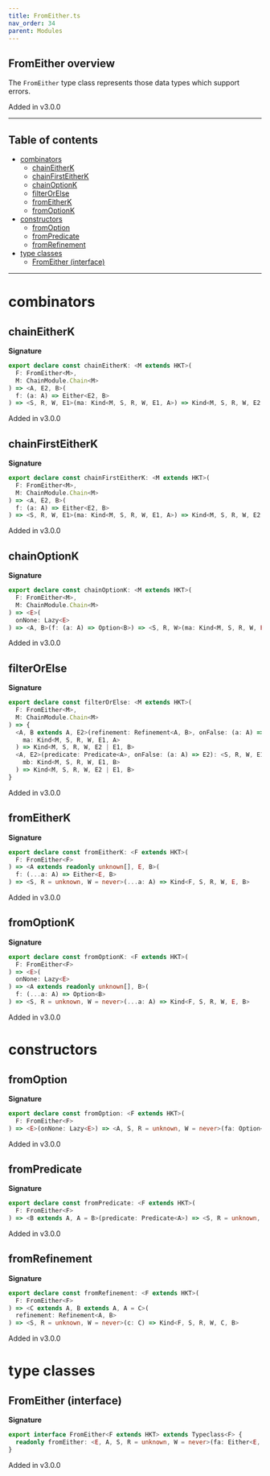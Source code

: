 ```yaml
---
title: FromEither.ts
nav_order: 34
parent: Modules
---
```


## FromEither overview

The `FromEither` type class represents those data types which support errors.

Added in v3.0.0

---

<h2 class="text-delta">Table of contents</h2>

- [combinators](#combinators)
  - [chainEitherK](#chaineitherk)
  - [chainFirstEitherK](#chainfirsteitherk)
  - [chainOptionK](#chainoptionk)
  - [filterOrElse](#filterorelse)
  - [fromEitherK](#fromeitherk)
  - [fromOptionK](#fromoptionk)
- [constructors](#constructors)
  - [fromOption](#fromoption)
  - [fromPredicate](#frompredicate)
  - [fromRefinement](#fromrefinement)
- [type classes](#type-classes)
  - [FromEither (interface)](#fromeither-interface)

---

# combinators

## chainEitherK

**Signature**

```ts
export declare const chainEitherK: <M extends HKT>(
  F: FromEither<M>,
  M: ChainModule.Chain<M>
) => <A, E2, B>(
  f: (a: A) => Either<E2, B>
) => <S, R, W, E1>(ma: Kind<M, S, R, W, E1, A>) => Kind<M, S, R, W, E2 | E1, B>
```

Added in v3.0.0

## chainFirstEitherK

**Signature**

```ts
export declare const chainFirstEitherK: <M extends HKT>(
  F: FromEither<M>,
  M: ChainModule.Chain<M>
) => <A, E2, B>(
  f: (a: A) => Either<E2, B>
) => <S, R, W, E1>(ma: Kind<M, S, R, W, E1, A>) => Kind<M, S, R, W, E2 | E1, A>
```

Added in v3.0.0

## chainOptionK

**Signature**

```ts
export declare const chainOptionK: <M extends HKT>(
  F: FromEither<M>,
  M: ChainModule.Chain<M>
) => <E>(
  onNone: Lazy<E>
) => <A, B>(f: (a: A) => Option<B>) => <S, R, W>(ma: Kind<M, S, R, W, E, A>) => Kind<M, S, R, W, E, B>
```

Added in v3.0.0

## filterOrElse

**Signature**

```ts
export declare const filterOrElse: <M extends HKT>(
  F: FromEither<M>,
  M: ChainModule.Chain<M>
) => {
  <A, B extends A, E2>(refinement: Refinement<A, B>, onFalse: (a: A) => E2): <S, R, W, E1>(
    ma: Kind<M, S, R, W, E1, A>
  ) => Kind<M, S, R, W, E2 | E1, B>
  <A, E2>(predicate: Predicate<A>, onFalse: (a: A) => E2): <S, R, W, E1, B extends A>(
    mb: Kind<M, S, R, W, E1, B>
  ) => Kind<M, S, R, W, E2 | E1, B>
}
```

Added in v3.0.0

## fromEitherK

**Signature**

```ts
export declare const fromEitherK: <F extends HKT>(
  F: FromEither<F>
) => <A extends readonly unknown[], E, B>(
  f: (...a: A) => Either<E, B>
) => <S, R = unknown, W = never>(...a: A) => Kind<F, S, R, W, E, B>
```

Added in v3.0.0

## fromOptionK

**Signature**

```ts
export declare const fromOptionK: <F extends HKT>(
  F: FromEither<F>
) => <E>(
  onNone: Lazy<E>
) => <A extends readonly unknown[], B>(
  f: (...a: A) => Option<B>
) => <S, R = unknown, W = never>(...a: A) => Kind<F, S, R, W, E, B>
```

Added in v3.0.0

# constructors

## fromOption

**Signature**

```ts
export declare const fromOption: <F extends HKT>(
  F: FromEither<F>
) => <E>(onNone: Lazy<E>) => <A, S, R = unknown, W = never>(fa: Option<A>) => Kind<F, S, R, W, E, A>
```

Added in v3.0.0

## fromPredicate

**Signature**

```ts
export declare const fromPredicate: <F extends HKT>(
  F: FromEither<F>
) => <B extends A, A = B>(predicate: Predicate<A>) => <S, R = unknown, W = never>(b: B) => Kind<F, S, R, W, B, B>
```

Added in v3.0.0

## fromRefinement

**Signature**

```ts
export declare const fromRefinement: <F extends HKT>(
  F: FromEither<F>
) => <C extends A, B extends A, A = C>(
  refinement: Refinement<A, B>
) => <S, R = unknown, W = never>(c: C) => Kind<F, S, R, W, C, B>
```

Added in v3.0.0

# type classes

## FromEither (interface)

**Signature**

```ts
export interface FromEither<F extends HKT> extends Typeclass<F> {
  readonly fromEither: <E, A, S, R = unknown, W = never>(fa: Either<E, A>) => Kind<F, S, R, W, E, A>
}
```

Added in v3.0.0
